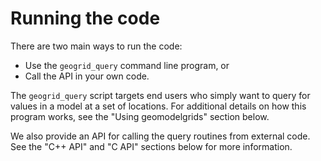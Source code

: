 # Running the code

There are two main ways to run the code:

* Use the `geogrid_query` command line program, or
* Call the API in your own code.

The `geogrid_query` script targets end users who simply want to query
for values in a model at a set of locations.  For additional details
on how this program works, see the "Using geomodelgrids" section
below.

We also provide an API for calling the query routines from external
code.  See the "C++ API" and "C API" sections below for more
information.
